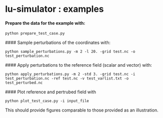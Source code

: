 # lu-simulator : examples

#### Prepare the data for the example with:

```
python prepare_test_case.py
```

#### Sample perturbations of the coordinates with:

```
python sample_perturbations.py -m 2 -l 20. -grid test.nc -o test_perturbation.nc
```

#### Apply perturbations to the reference field (scalar and vector) with:

```
python apply_perturbations.py -m 2 -std 3. -grid test.nc -i test_perturbation.nc -ref test.nc -v test_varlist.txt -o test_perturbed.nc
```

#### Plot reference and pertrubed field with

```
python plot_test_case.py -i input_file
```

This should provide figures comparable to those provided as an illustration.
